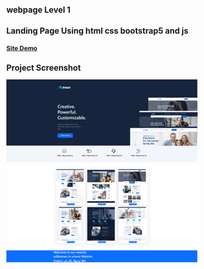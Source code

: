 ## webpage Level 1

## Landing Page Using html css bootstrap5 and js

### [Site Demo](https://tahaalothman.github.io/webpage-1/)
## Project Screenshot
![](https://github.com/TahaAlothman/webpage-1/blob/main/screenshot.png)
